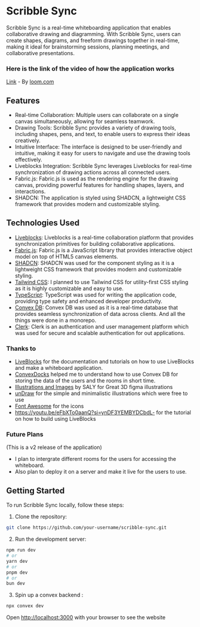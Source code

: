 # Scribble Sync

Scribble Sync is a real-time whiteboarding application that enables collaborative drawing and diagramming. With Scribble Sync, users can create shapes, diagrams, and freeform drawings together in real-time, making it ideal for brainstorming sessions, planning meetings, and collaborative presentations.

### Here is the link of the video of how the application works 
[Link](https://www.loom.com/share/abbf79393b2842de9a5dac7a0b9bb2fd?sid=f49a2c2d-2550-41c9-b0f7-2e49e8baa718) - By [loom.com](https://loom.com/)

## Features

- Real-time Collaboration: Multiple users can collaborate on a single canvas simultaneously, allowing for seamless teamwork.
- Drawing Tools: Scribble Sync provides a variety of drawing tools, including shapes, pens, and text, to enable users to express their ideas creatively.
- Intuitive Interface: The interface is designed to be user-friendly and intuitive, making it easy for users to navigate and use the drawing tools effectively.
- Liveblocks Integration: Scribble Sync leverages Liveblocks for real-time synchronization of drawing actions across all connected users.
- Fabric.js: Fabric.js is used as the rendering engine for the drawing canvas, providing powerful features for handling shapes, layers, and interactions.
- SHADCN: The application is styled using SHADCN, a lightweight CSS framework that provides modern and customizable styling.

## Technologies Used

- [Liveblocks](https://liveblocks.io/): Liveblocks is a real-time collaboration platform that provides synchronization primitives for building collaborative applications.
- [Fabric.js](http://fabricjs.com/): Fabric.js is a JavaScript library that provides interactive object model on top of HTML5 canvas elements.
- [SHADCN](https://shadcn.io/): SHADCN was used for the component styling as it is a lightweight CSS framework that provides modern and customizable styling.
- [Tailwind CSS](https://tailwindcss.com/): I planned to use Tailwind CSS for utility-first CSS styling as it is highly customizable and easy to use.
- [TypeScript](https://www.typescriptlang.org/): TypeScript was used for writing the application code, providing type safety and enhanced developer productivity.
- [Convex DB](https://convexdb.com/): Convex DB was used as it is a real-time database that provides seamless synchronization of data across clients. And all the things were done in a monorepo.
- [Clerk](https://clerk.dev/): Clerk is an authentication and user management platform which was used for secure and scalable authentication for out applications.

### Thanks to 
- [LiveBlocks](https://liveblocks.io/) for the documentation and tutorials on how to use LiveBlocks and make a whiteboard application.
- [ConvexDocks](https://docs.convex.dev/get-started) helped me to understand how to use Convex DB for storing the data of the users and the rooms in short time.
- [Illustrations and Images](https://www.figma.com/file/WvBPIfCrmBmK6cULNsaHgf/SALY---3D-Illustration-Pack-(Community)?type=design&node-id=234-56&mode=design&t=ATEfoHGMVQg0X5WP-0) by SALY for Great 3D figma illustrations 
- [unDraw](https://undraw.co/illustrations) for the simple and minimalistic illustrations which were free to use
- [Font Awesome](https://fontawesome.com/) for the icons 
- https://youtu.be/eFbXTo0aanQ?si=ynDF3YEMBYDCbdL- for the tutorial on how to build using LiveBlocks 

### Future Plans
(This is a v2 release of the application)

- I plan to intergrate different rooms for the users for accessing the whiteboard.
- Also plan to deploy it on a server and make it live for the users to use.


## Getting Started

To run Scribble Sync locally, follow these steps:

1. Clone the repository:

```bash
git clone https://github.com/your-username/scribble-sync.git
```

2. Run the development server:

```bash
npm run dev
# or
yarn dev
# or
pnpm dev
# or
bun dev
```
3. Spin up a convex backend :
    
```bash
npx convex dev
```

Open [http://localhost:3000](http://localhost:3000) with your browser to see the website 


